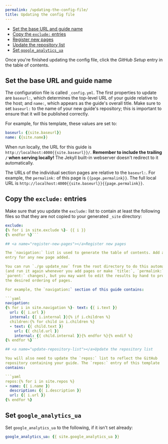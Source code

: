 ```yaml
---
permalink: /updating-the-config-file/
title: Updating the config file
---
```

- [Set the base URL and guide name](#set-baseurl-and-name)
- [Copy the `exclude:` entries](#copy-exclude-entries)
- [Register new pages](#register-new-pages)
- [Update the repository list](#update-repository-list)
- [Set `google_analytics_ua`](#set-google-analytics)

Once you're finished updating the config file, click the _GitHub Setup_
entry in the table of contents.

## <a name="set-baseurl-and-name"></a>Set the base URL and guide name

The configuration file is called `_config.yml`. The first properties to update
are `baseurl:`, which determines the top-level URL of your guide relative to
the host; and `name:`, which appears as the guide's overall title. Make sure to
set `baseurl:` to the name of your new guide's repository; this is important
to ensure that it will be published correctly.

For example, for this template, these values are set to:

```yaml
baseurl: {{site.baseurl}}
name: {{site.name}}
```

When run locally, the URL for this guide is
`http://localhost:4000{{site.baseurl}}/`. **Remember to include the trailing
`/` when serving locally!** The Jekyll built-in webserver doesn't redirect to
it automatically.

The URLs of the individual section pages are relative to the `baseurl:`. For
example, the `permalink:` of this page is `{{page.permalink}}`. The full local
URL is `http://localhost:4000{{site.baseurl}}{{page.permalink}}`.

## <a name="copy-exclude-entries"></a>Copy the `exclude:` entries

Make sure that you update the `exclude:` list to contain at least the
following files so that they are not copied to your generated `_site`
directory:

```yaml
exclude:
{% for i in site.exclude %}- {{ i }}
{% endfor %}```

## <a name="register-new-pages"></a>Register new pages

The `navigation:` list is used to generate the table of contents. Add a new
entry for any new page added.

You can run `./go update_nav` from the root directory to do this automatically
(and run it again whenever you add pages or make `title:`, `permalink:`, or
`parent:` changes), but you may want to edit the results by hand to produce
the desired ordering of pages.

For example, the `navigation:` section of this guide contains:

```yaml
navigation:
{% for i in site.navigation %}- text: {{ i.text }}
  url: {{ i.url }}
  internal: {{ i.internal }}{% if i.children %}
  children:{% for child in i.children %}
  - text: {{ child.text }}
    url: {{ child.url }}
    internal: {{ child.internal }}{% endfor %}{% endif %}
{% endfor %}```

## <a name="update-repository-list"></a>Update the repository list

You will also need to update the `repos:` list to reflect the GitHub
repository containing your guide. The `repos:` entry of this template
contains:

```yaml
repos:{% for i in site.repos %}
- name: {{ i.name }}
  description: {{ i.description }}
  url: {{ i.url }}
{% endfor %}
```

## <a name="set-google-analytics"></a>Set `google_analytics_ua`

Set `google_analytics_ua` to the following, if it isn't set already:

```yaml
google_analytics_ua: {{ site.google_analytics_ua }}
```
